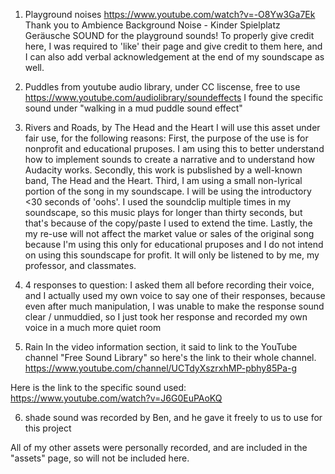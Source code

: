 1) Playground noises
https://www.youtube.com/watch?v=-O8Yw3Ga7Ek 
Thank you to Ambience Background Noise - Kinder Spielplatz Geräusche SOUND for the playground sounds!
To properly give credit here, I was required to 'like' their page and give credit to them here, and
I can also add verbal acknowledgement at the end of my soundscape as well. 

2) Puddles
from youtube audio library, under CC liscense, free to use
https://www.youtube.com/audiolibrary/soundeffects
I found the specific sound under "walking in a mud puddle sound effect"

3) Rivers and Roads, by The Head and the Heart
I will use this asset under fair use, for the following reasons:
First, the purpose of the use is for nonprofit and educational pruposes. I am using this to better understand how to 
implement sounds to create a narrative and to understand how Audacity works. 
Secondly, this work is pubslished by a well-known band, The Head and the Heart. 
Third, I am using a small non-lyrical portion of the song in my soundscape.
I will be using the introductory <30 seconds of 'oohs'. I used the soundclip multiple times in my soundscape,
so this music plays for longer than thirty seconds, but that's because of the copy/paste I used to extend the time. 
Lastly, the my re-use will not affect the market value or sales of the original song because I'm using this only for
educational pruposes and I do not intend on using this soundscape for profit. It will only be listened to by me, my
professor, and classmates. 

4) 4 responses to question: I asked them all before recording their voice, and I actually used my own voice
to say one of their responses, because even after much manipulation, I was unable to make the response sound
clear / unmuddied, so I just took her response and recorded my own voice in a much more quiet room

5) Rain
In the video information section, it said to link to the YouTube channel "Free Sound Library" so here's 
the link to their whole channel. https://www.youtube.com/channel/UCTdyXszrxhMP-pbhy85Pa-g

Here is the link to the specific sound used:
https://www.youtube.com/watch?v=J6G0EuPAoKQ

6) shade sound was recorded by Ben, and he gave it freely to us to use for this project

All of my other assets were personally recorded, and are included in the "assets" page,
so will not be included here. 
